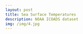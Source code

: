 ```yaml
---
layout: post
title: Sea Surface Temperatures
description: NOAA ICOADS dataset
img: /img/4.jpg
---
```






